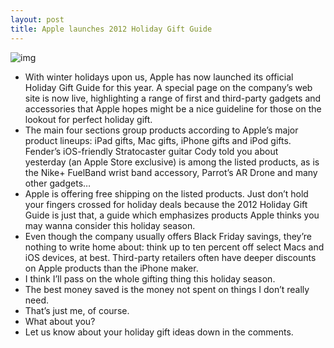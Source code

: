 ```yaml
---
layout: post
title: Apple launches 2012 Holiday Gift Guide
---
```

![img](http://media.idownloadblog.com/wp-content/uploads/2012/11/Apple-2012-Holday-Gift-Guide.jpg)
* With winter holidays upon us, Apple has now launched its official Holiday Gift Guide for this year. A special page on the company’s web site is now live, highlighting a range of first and third-party gadgets and accessories that Apple hopes might be a nice guideline for those on the lookout for perfect holiday gift.
* The main four sections group products according to Apple’s major product lineups: iPad gifts, Mac gifts, iPhone gifts and iPod gifts. Fender’s iOS-friendly Stratocaster guitar Cody told you about yesterday (an Apple Store exclusive) is among the listed products, as is the Nike+ FuelBand wrist band accessory, Parrot’s AR Drone and many other gadgets…
* Apple is offering free shipping on the listed products. Just don’t hold your fingers crossed for holiday deals because the 2012 Holiday Gift Guide is just that, a guide which emphasizes products Apple thinks you may wanna consider this holiday season.
* Even though the company usually offers Black Friday savings, they’re nothing to write home about: think up to ten percent off select Macs and iOS devices, at best. Third-party retailers often have deeper discounts on Apple products than the iPhone maker.
* I think I’ll pass on the whole gifting thing this holiday season.
* The best money saved is the money not spent on things I don’t really need.
* That’s just me, of course.
* What about you?
* Let us know about your holiday gift ideas down in the comments.

